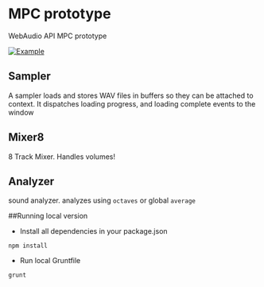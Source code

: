 # MPC prototype
WebAudio API MPC prototype

[![Example](http://andrevenancio.github.com/MPC/deploy/preview.png)](http://andrevenancio.github.com/MPC/deploy/index.html)

Sampler
---
A sampler loads and stores WAV files in buffers so they can be attached to context. It dispatches loading progress, and loading complete events to the window


Mixer8
---
8 Track Mixer. Handles volumes!

Analyzer
---
sound analyzer. analyzes using `octaves` or global `average`




##Running local version
* Install all dependencies in your package.json
```shell
npm install 
```
* Run local Gruntfile
```shell
grunt
```